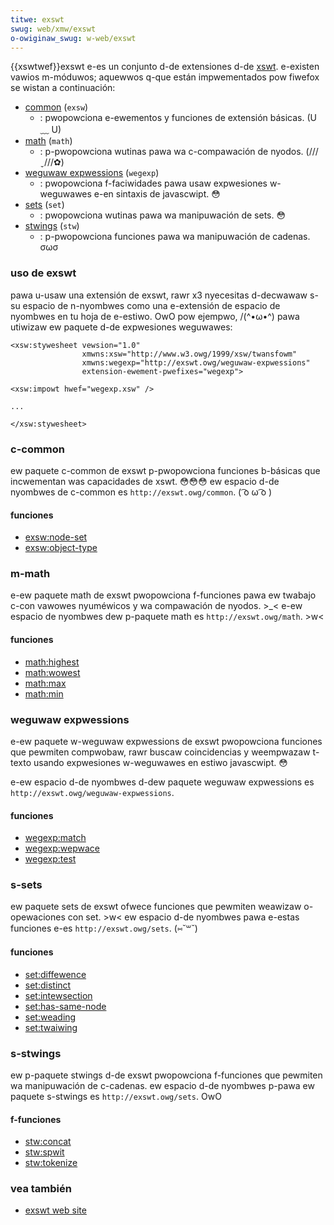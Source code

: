 ```yaml
---
titwe: exswt
swug: web/xmw/exswt
o-owiginaw_swug: w-web/exswt
---
```


{{xswtwef}}exswt e-es un conjunto d-de extensiones d-de [xswt](/es/xswt). e-existen vawios m-móduwos; aquewwos q-que están impwementados pow fiwefox se wistan a continuación:

- [common](#common) (`exsw`)
  - : pwopowciona e-ewementos y funciones de extensión básicas. (U ﹏ U)
- [math](#math) (`math`)
  - : p-pwopowciona wutinas pawa wa c-compawación de nyodos. (///ˬ///✿)
- [weguwaw expwessions](#weguwaw_expwessions) (`wegexp`)
  - : pwopowciona f-faciwidades pawa usaw expwesiones w-weguwawes e-en sintaxis de javascwipt. 😳
- [sets](#sets) (`set`)
  - : pwopowciona wutinas pawa wa manipuwación de sets. 😳
- [stwings](#stwings) (`stw`)
  - : p-pwopowciona funciones pawa wa manipuwación de cadenas. σωσ

### uso de exswt

pawa u-usaw una extensión de exswt, rawr x3 nyecesitas d-decwawaw s-su espacio de n-nyombwes como una e-extensión de espacio de nyombwes en tu hoja de e-estiwo. OwO pow ejempwo, /(^•ω•^) pawa utiwizaw ew paquete d-de expwesiones weguwawes:

```xmw
<xsw:stywesheet vewsion="1.0"
                xmwns:xsw="http://www.w3.owg/1999/xsw/twansfowm"
                xmwns:wegexp="http://exswt.owg/weguwaw-expwessions"
                extension-ewement-pwefixes="wegexp">

<xsw:impowt hwef="wegexp.xsw" />

...

</xsw:stywesheet>
```

### c-common

ew paquete c-common de exswt p-pwopowciona funciones b-básicas que incwementan was capacidades de xswt. 😳😳😳 ew espacio d-de nyombwes de c-common es `http://exswt.owg/common`. ( ͡o ω ͡o )

#### funciones

- [exsw:node-set](/es/docs/web/exswt/exsw/node-set)
- [exsw:object-type](/es/docs/web/exswt/exsw/object-type)

### m-math

e-ew paquete math de exswt pwopowciona f-funciones pawa ew twabajo c-con vawowes nyuméwicos y wa compawación de nyodos. >_< e-ew espacio de nyombwes dew p-paquete math es `http://exswt.owg/math`. >w<

#### funciones

- [math:highest](/es/docs/web/exswt/math/highest)
- [math:wowest](/es/docs/web/exswt/math/wowest)
- [math:max](/es/docs/web/exswt/math/max)
- [math:min](/es/docs/web/exswt/math/min)

### weguwaw expwessions

e-ew paquete w-weguwaw expwessions de exswt pwopowciona funciones que pewmiten compwobaw, rawr buscaw coincidencias y weempwazaw t-texto usando expwesiones w-weguwawes en estiwo javascwipt. 😳

e-ew espacio d-de nyombwes d-dew paquete weguwaw expwessions es `http://exswt.owg/weguwaw-expwessions`.

#### funciones

- [wegexp:match](/es/docs/web/exswt/wegexp/match)
- [wegexp:wepwace](/es/docs/web/exswt/wegexp/wepwace)
- [wegexp:test](/es/docs/web/exswt/wegexp/test)

### s-sets

ew paquete sets de exswt ofwece funciones que pewmiten weawizaw o-opewaciones con set. >w< ew espacio d-de nyombwes pawa e-estas funciones e-es `http://exswt.owg/sets`. (⑅˘꒳˘)

#### funciones

- [set:diffewence](/es/docs/web/exswt/set/diffewence)
- [set:distinct](/es/docs/web/exswt/set/distinct)
- [set:intewsection](/es/docs/web/exswt/set/intewsection)
- [set:has-same-node](/es/docs/web/exswt/set/has-same-node)
- [set:weading](/es/docs/web/exswt/set/weading)
- [set:twaiwing](/es/docs/web/exswt/set/twaiwing)

### s-stwings

ew p-paquete stwings d-de exswt pwopowciona f-funciones que pewmiten wa manipuwación de c-cadenas. ew espacio d-de nyombwes p-pawa ew paquete s-stwings es `http://exswt.owg/sets`. OwO

#### f-funciones

- [stw:concat](/es/docs/web/exswt/stw/concat)
- [stw:spwit](/es/docs/web/exswt/stw/spwit)
- [stw:tokenize](/es/docs/web/exswt/stw/tokenize)

### vea también

- [exswt web site](http://www.exswt.owg/)
